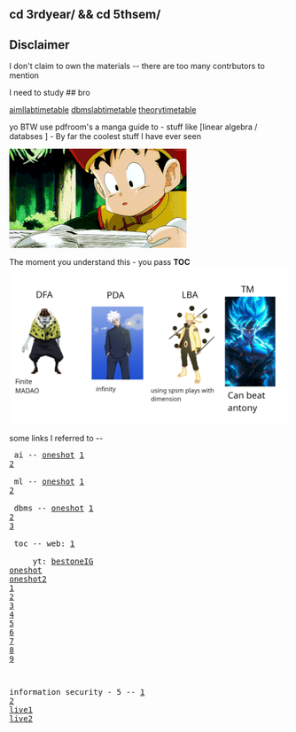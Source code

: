 cd 3rdyear/ && cd 5thsem/
---
Disclaimer
---
I don't claim to own the materials -- there are too many contrbutors to mention

I need to study ## bro

[aimllabtimetable](./docs/AIMLLabTimeTable.png)
[dbmslabtimetable](./docs/DBMSLabTimeTable.png)
[theorytimetable](./docs/theoryTimeTable.png)

yo BTW use pdfroom's a manga guide to - stuff like [linear algebra / databses ] - By far the coolest stuff I have ever seen

![afterlunch](gifs/afterlunch.gif)


The moment you understand this - you pass **TOC** <br>
![toc-analogy](docs/toc-analogy.png)

some links I referred to -- <br> <pre>
ai -- [oneshot](https://youtu.be/yiXAmkimZRQ?si=Usym6PnxujQlkidl) [1](https://youtube.com/playlist?list=PL4gu8xQu0_5JrWjrWNMmXNx4zFwRrpqCR&si=8fx8lQil25zp3j-6) [2](https://youtube.com/playlist?list=PLxCzCOWd7aiHGhOHV-nwb0HR5US5GFKFI&si=wfZ98qeYOs_Oe5TU) <br>
ml -- [oneshot](https://youtu.be/2oGsCHlfBUg?si=S0eVHm3iJybWnwW8) [1](https://youtube.com/playlist?list=PL4gu8xQu0_5JBO1FKRO5p20wc8DprlOgn&si=p6g4Ki1yqhZKPqpp) [2](https://youtube.com/playlist?list=PLxCzCOWd7aiEXg5BV10k9THtjnS48yI-T&si=kFD9IfhebTS3XkU0) <br>
dbms -- [oneshot](https://youtu.be/YRnjGeQbsHQ?si=lvGEx10HpdvbBeOj) [1](https://youtube.com/playlist?list=PLxCzCOWd7aiFAN6I8CuViBuCdJgiOkT2Y&si=H_ErVB3-50Pfm3y3) [2](https://youtube.com/playlist?list=PLz8TdOA7NTzToibk7WXtD5qvBMnkZkwh7&si=7U5CI1UDYNpkdXNK) [3](https://www.youtube.com/playlist?list=PLmXKhU9FNesR1rSES7oLdJaNFgmuj0SYV_) <br>
toc -- web: [1](https://www.geeksforgeeks.org/chomsky-hierarchy-in-theory-of-computation/) <br>&nbsp;&nbsp;&nbsp;&nbsp; yt: [bestoneIG](https://www.youtube.com/playlist?list=PLXj4XH7LcRfBkMlS_9aebcY78NLFwhE4M) [oneshot](https://youtu.be/gK_V_lzNQg8?si=GGcZymn-8aF7heGl) [oneshot2](https://youtu.be/9kuynHcM3UA?si=MlWawHikB348GmXt) [1](https://youtube.com/playlist?list=PL6xbXi2C3sePDwyboAcu7l1UYuUT2SWYd&si=PPKIUY0AlBA0_dcK) [2](https://youtube.com/playlist?list=PLLvKknWU7N4zvTGcw9N2_7eZSTTkryb0U&si=Kz2HIPP858ubKONt) [3](https://youtube.com/playlist?list=PLz8TdOA7NTzTdFM93ak-qBVpX1aMFuw9c&si=BeIEHsG-4JiHy3FJ) [4](https://youtube.com/playlist?list=PLxCzCOWd7aiFM9Lj5G9G_76adtyb4ef7i&si=1_Wjth3nZGsrRjvm) [5](https://youtube.com/playlist?list=PLYYgQGrHw6sJpwTatmafBmkZ77HehcXrz&si=UdbeoOnJpIsSRpaZ) [6](https://youtube.com/playlist?list=PLJQdRs133JxaQ3zgGyiPC_BO-qDM584WO&si=xGszsHqA1w1nbFZ-) [7](https://youtube.com/playlist?list=PLmDcustIWVJ36xMdS44tdHGQZp3abKU_F&si=4Wbmr8tB_IBcp4b3) [8](https://youtube.com/playlist?list=PLOY1Y3rXv9p_bQtnjF33xPZEGmba7Kwlh&si=mPX1aq_d_O-zdWRL) [9](https://youtube.com/playlist?list=PLmXKhU9FNesSdCsn6YQqu9DmXRMsYdZ2T&si=bxnBGYWCsQV2-rtz) 

information security - 5 -- [1](https://youtube.com/playlist?list=PLyqSpQzTE6M-q0Xgn0icEHvUS7WQxvenv&si=TaMqhTV1-jbG8fTq) [2](https://youtube.com/playlist?list=PL0ABbZ9l6XI5y8yym50mVVP_m1WrDghff&si=7ak7odMV39ReKcAo) [live1](https://www.youtube.com/live/purXxH4Z1GY?si=UdW6LxZZ2_7xzHX9)  [live2](https://www.youtube.com/watch?v=o0nASBQh15M&ab_channel=InteractiveSessionswithIITProfs-NPTEL)

</pre>


